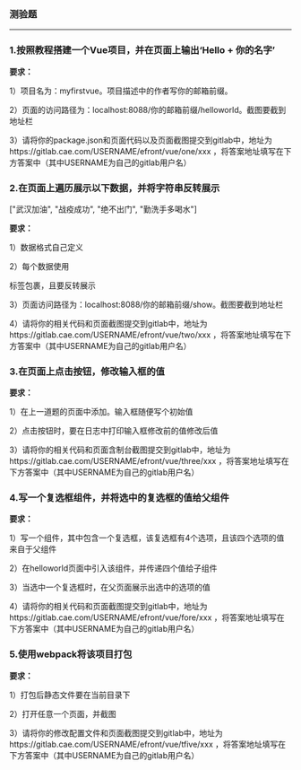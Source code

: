 ### 测验题
---
### 1.按照教程搭建一个Vue项目，并在页面上输出‘Hello + 你的名字’

**要求：**

1）项目名为：myfirstvue。项目描述中的作者写你的邮箱前缀。

2）页面的访问路径为：localhost:8088/你的邮箱前缀/helloworld。截图要截到地址栏

3）请将你的package.json和页面代码以及页面截图提交到gitlab中，地址为https://gitlab.cae.com/USERNAME/efront/vue/one/xxx ，将答案地址填写在下方答案中（其中USERNAME为自己的gitlab用户名）



### 2.在页面上遍历展示以下数据，并将字符串反转展示

["武汉加油", "战疫成功", "绝不出门", "勤洗手多喝水"]

**要求：**

1）数据格式自己定义

2）每个数据使用<p>标签包裹，且要反转展示

3）页面访问路径为：localhost:8088/你的邮箱前缀/show。截图要截到地址栏

4）请将你的相关代码和页面截图提交到gitlab中，地址为https://gitlab.cae.com/USERNAME/efront/vue/two/xxx ，将答案地址填写在下方答案中（其中USERNAME为自己的gitlab用户名）



### 3.在页面上点击按钮，修改输入框的值

**要求：**

1）在上一道题的页面中添加。输入框随便写个初始值

2）点击按钮时，要在日志中打印输入框修改前的值修改后值

3）请将你的相关代码和页面含制台截图提交到gitlab中，地址为https://gitlab.cae.com/USERNAME/efront/vue/three/xxx ，将答案地址填写在下方答案中（其中USERNAME为自己的gitlab用户名）



### 4.写一个复选框组件，并将选中的复选框的值给父组件

**要求：**

1）写一个组件，其中包含一个复选框，该复选框有4个选项，且该四个选项的值来自于父组件

2）在helloworld页面中引入该组件，并传递四个值给子组件

3）当选中一个复选框时，在父页面展示出选中的选项的值

4）请将你的相关代码和页面截图提交到gitlab中，地址为https://gitlab.cae.com/USERNAME/efront/vue/fore/xxx ，将答案地址填写在下方答案中（其中USERNAME为自己的gitlab用户名）



### 5.使用webpack将该项目打包

**要求：**

1）打包后静态文件要在当前目录下

2）打开任意一个页面，并截图

3）请将你的修改配置文件和页面截图提交到gitlab中，地址为https://gitlab.cae.com/USERNAME/efront/vue/tfive/xxx ，将答案地址填写在下方答案中（其中USERNAME为自己的gitlab用户名）